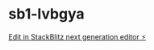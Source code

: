 # sb1-lvbgya

[Edit in StackBlitz next generation editor ⚡️](https://stackblitz.com/~/github.com/whatsuppiyush/sb1-lvbgya)